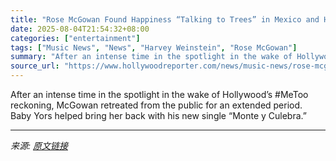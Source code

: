 ```yaml
---
title: "Rose McGowan Found Happiness “Talking to Trees” in Mexico and Has Emerged With New Creative Fire"
date: 2025-08-04T21:54:32+08:00
categories: ["entertainment"]
tags: ["Music News", "News", "Harvey Weinstein", "Rose McGowan"]
summary: "After an intense time in the spotlight in the wake of Hollywood’s #MeToo reckoning, McGowan retreated from the public for an extended period. Baby Yors helped bring her back with his new single “Monte"
source_url: "https://www.hollywoodreporter.com/news/music-news/rose-mcgowan-interview-baby-yors-single-new-projects-mexico-1236334363/"
---
```


After an intense time in the spotlight in the wake of Hollywood’s #MeToo reckoning, McGowan retreated from the public for an extended period. Baby Yors helped bring her back with his new single “Monte y Culebra.”

---

*来源: [原文链接](https://www.hollywoodreporter.com/news/music-news/rose-mcgowan-interview-baby-yors-single-new-projects-mexico-1236334363/)*
